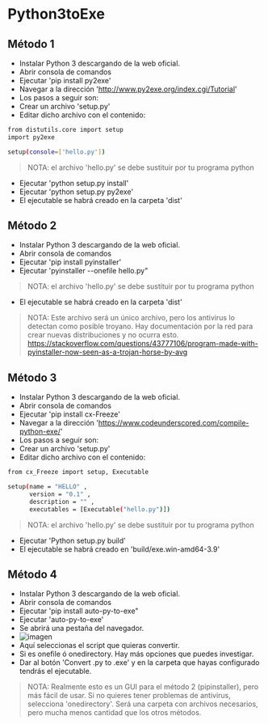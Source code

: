 # Python3toExe

## Método 1
- Instalar Python 3 descargando de la web oficial.
- Abrir consola de comandos
- Ejecutar 'pip install py2exe'
- Navegar a la dirección 'http://www.py2exe.org/index.cgi/Tutorial'
- Los pasos a seguir son:
- Crear un archivo 'setup.py'
- Editar dicho archivo con el contenido:
```sh
from distutils.core import setup
import py2exe

setup(console=['hello.py'])
```
> NOTA: el archivo 'hello.py' se debe sustituir por tu programa python
- Ejecutar 'python setup.py install'
- Ejecutar 'python setup.py py2exe'
- El ejecutable se habrá creado en la carpeta 'dist'

## Método 2
- Instalar Python 3 descargando de la web oficial.
- Abrir consola de comandos
- Ejecutar 'pip install pyinstaller'
- Ejecutar 'pyinstaller --onefile hello.py"
> NOTA: el archivo 'hello.py' se debe sustituir por tu programa python
- El ejecutable se habrá creado en la carpeta 'dist'

> NOTA: Este archivo será un único archivo, pero los antivirus lo detectan como posible troyano. Hay documentación por la red
para crear nuevas distribuciones y no ocurra esto. https://stackoverflow.com/questions/43777106/program-made-with-pyinstaller-now-seen-as-a-trojan-horse-by-avg

## Método 3
- Instalar Python 3 descargando de la web oficial.
- Abrir consola de comandos
- Ejecutar 'pip install cx-Freeze'
- Navegar a la dirección 'https://www.codeunderscored.com/compile-python-exe/'
- Los pasos a seguir son:
- Crear un archivo 'setup.py'
- Editar dicho archivo con el contenido:
```sh
from cx_Freeze import setup, Executable

setup(name = "HELLO" ,
      version = "0.1" ,
      description = "" ,
      executables = [Executable("hello.py")])
```
> NOTA: el archivo 'hello.py' se debe sustituir por tu programa python
- Ejecutar 'Python setup.py build'
- El ejecutable se habrá creado en 'build/exe.win-amd64-3.9'

## Método 4
- Instalar Python 3 descargando de la web oficial.
- Abrir consola de comandos
- Ejecutar 'pip install auto-py-to-exe"
- Ejecutar 'auto-py-to-exe'
- Se abrirá una pestaña del navegador.
- ![imagen](https://user-images.githubusercontent.com/63190654/133272705-2af390f9-6489-4630-a7a3-15fb469e254b.png)
- Aquí seleccionas el script que quieras convertir.
- Si es onefile ó onedirectory. Hay más opciones que puedes investigar.
- Dar al botón 'Convert .py to .exe' y en la carpeta que hayas configurado tendrás el ejecutable.

> NOTA: Realmente esto es un GUI para el método 2 (pipinstaller), pero más fácil de usar. Si no quieres tener problemas de antivirus, selecciona 'onedirectory'. Será una carpeta con archivos necesarios, pero mucha menos cantidad que los otros métodos.
